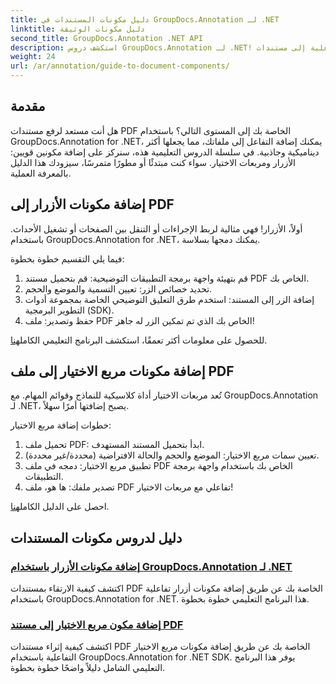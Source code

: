```yaml
---
title: دليل مكونات المستندات في GroupDocs.Annotation لـ .NET
linktitle: دليل مكونات الوثيقة
second_title: GroupDocs.Annotation .NET API
description: استكشف دروس GroupDocs.Annotation لـ .NET! تعلم خطوة بخطوة كيفية إضافة أزرار ومربعات اختيار تفاعلية إلى مستندات PDF بسهولة.
weight: 24
url: /ar/annotation/guide-to-document-components/
---
```

## مقدمة

هل أنت مستعد لرفع مستندات PDF الخاصة بك إلى المستوى التالي؟ باستخدام GroupDocs.Annotation for .NET، يمكنك إضافة التفاعل إلى ملفاتك، مما يجعلها أكثر ديناميكية وجاذبية. في سلسلة الدروس التعليمية هذه، سنركز على إضافة مكونين قويين: الأزرار ومربعات الاختيار. سواء كنت مبتدئًا أو مطورًا متمرسًا، سيزودك هذا الدليل بالمعرفة العملية.  

## إضافة مكونات الأزرار إلى PDF  

أولاً، الأزرار! فهي مثالية لربط الإجراءات أو التنقل بين الصفحات أو تشغيل الأحداث. باستخدام GroupDocs.Annotation for .NET، يمكنك دمجها بسلاسة.  

فيما يلي التقسيم خطوة بخطوة:  
1. قم بتهيئة واجهة برمجة التطبيقات التوضيحية: قم بتحميل مستند PDF الخاص بك.  
2. تحديد خصائص الزر: تعيين التسمية والموضع والحجم.  
3. إضافة الزر إلى المستند: استخدم طرق التعليق التوضيحي الخاصة بمجموعة أدوات التطوير البرمجية (SDK).  
4. حفظ وتصدير: ملف PDF الخاص بك الذي تم تمكين الزر له جاهز!  

 للحصول على معلومات أكثر تعمقًا، استكشف البرنامج التعليمي الكامل[هنا](./adding-button-component/).  

## إضافة مكونات مربع الاختيار إلى ملف PDF  

تُعد مربعات الاختيار أداة كلاسيكية للنماذج وقوائم المهام. مع GroupDocs.Annotation لـ .NET، يصبح إضافتها أمرًا سهلاً.  

خطوات إضافة مربع الاختيار:  
1. تحميل ملف PDF: ابدأ بتحميل المستند المستهدف.  
2. تعيين سمات مربع الاختيار: الموضع والحجم والحالة الافتراضية (محددة/غير محددة).  
3. تطبيق مربع الاختيار: دمجه في ملف PDF الخاص بك باستخدام واجهة برمجة التطبيقات.  
4. تصدير ملفك: ها هو، ملف PDF تفاعلي مع مربعات الاختيار!  

احصل على الدليل الكامل[هنا](./adding-checkbox-component/).  

## دليل لدروس مكونات المستندات
### [إضافة مكونات الأزرار باستخدام GroupDocs.Annotation لـ .NET](./adding-button-component/)
اكتشف كيفية الارتقاء بمستندات PDF الخاصة بك عن طريق إضافة مكونات أزرار تفاعلية باستخدام GroupDocs.Annotation for .NET. هذا البرنامج التعليمي خطوة بخطوة.
### [إضافة مكون مربع الاختيار إلى مستند PDF](./adding-checkbox-component/)
اكتشف كيفية إثراء مستندات PDF الخاصة بك عن طريق إضافة مكونات مربع الاختيار التفاعلية باستخدام GroupDocs.Annotation for .NET SDK. يوفر هذا البرنامج التعليمي الشامل دليلاً واضحًا خطوة بخطوة.